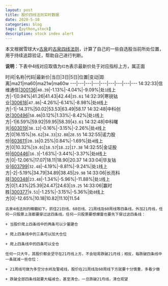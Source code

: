 ```yaml
---
layout: post
title: 股价四线法则实时数据
date: 2020-5-10
categories: blog
tags: [python,stock]
description: stock index alert
---
```



本文根据雪球大v[古泉](https://xueqiu.com/u/7148646888)的[古泉四线法则](https://xueqiu.com/7148646888/130498192)，计算了自己的一些自选股当前所处位置，用于持续追踪验证，帮助自己进行判断。

**说明**：下表中4线对应取值为`红色`表示最新价处于对应指标上方，属正面

时间|名称|代码|最新价|当日|3日|5日|位置|变动|距离|ma21|ma60|ma21w|ma60w
---|---|---|---|---|---|---|---|---
14:32:33|信维通信|[300136](https://xueqiu.com/S/SZ300136)|`40.39`|-1.13%|-4.04%|-9.09%|处`1`线上方|-1|0.94%|41.26|41.43|42.44|`35.61`
14:32:39|寒锐钴业|[300618](https://xueqiu.com/S/SZ300618)|`47.86`|-4.26%|-6.14%|-8.98%|处`0`线上方|-1|-14.31%|50.02|53.53|63.49|58.17
14:32:48|中科创达|[300496](https://xueqiu.com/S/SZ300496)|`58.06`|0.12%|1.33%|-8.42%|处`1`线上方|-1|6.59%|59.92|59.95|58.39|`43.61`
14:32:48|中科曙光|[603019](https://xueqiu.com/S/SH603019)|`38.12`|-0.16%|-3.15%|-2.26%|处`4`线上方|0|16.15%|`36.62`|`34.33`|`32.88`|`28.55`
14:32:55|诺力股份|[603611](https://xueqiu.com/S/SH603611)|`20.16`|0.25%|0.84%|-1.69%|处`4`线上方|0|10.32%|`19.01`|`18.57`|`18.22`|`17.38`
14:32:55|金证股份|[600446](https://xueqiu.com/S/SH600446)|`16.3`|-1.63%|-3.44%|-3.37%|处`0`线上方|0|-12.06%|17.07|18.11|18.90|20.37
14:33:04|华友钴业|[603799](https://xueqiu.com/S/SH603799)|`32.48`|-4.19%|-8.81%|-9.24%|处`1`线上方|-2|-5.19%|34.79|34.89|38.45|`29.98`
14:33:06|长亮科技|[300348](https://xueqiu.com/S/SZ300348)|`23.48`|-1.34%|-5.96%|-11.88%|处`1`线上方|0|1.43%|25.39|24.47|24.63|`19.25`
14:33:06|赢时胜|[300377](https://xueqiu.com/S/SZ300377)|`9.51`|-1.25%|-3.15%|-5.36%|处`0`线上方|0|-12.65%|10.18|10.82|11.10|11.54

```
古泉4线法则的精髓如下。抓住21日线、60日线、21周线及60周线等四条线，外加21月线，任何一只股票上涨都要穿过这四条线，任何一只股票要想爆雷也要先下穿过这四条线：

+ 当股价爬上四条线中的两条可以少量建仓

+ 爬上四条线中的三条可以加大仓位

+ 爬上四条线中的四条可以全仓

任何一只大牛，其股价都会坚守在21月线上方，不会轻易跌破21月线；相反，每跌破四条线中一条就减一些仓位：

+ 21周线可做为多空分水岭及警戒线，股价在21周线及60周线下方就要十分慎重，多看少做

+ 跌破全部四条线就要大幅减仓，甚至清仓，一旦跌破21月线，清仓观望
```